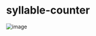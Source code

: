 # syllable-counter
![image](https://github.com/user-attachments/assets/d1b8b5b6-9edd-47d5-b7d9-22034ff94d61)
